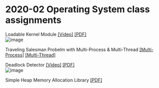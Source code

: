 # 2020-02 Operating System class assignments

Loadable Kernel Module [[Video]](https://youtu.be/4Fgo4jWLHbE)
[[PDF]](https://github.com/devnjw/OperatingSystem/blob/master/LoadableKernelModule/21600212_%EB%82%A8%EC%A7%84%EC%9A%B0_hw01.pdf)<br>
![image](https://user-images.githubusercontent.com/48133047/118417009-3fdec300-b6ed-11eb-8597-13a478f1441e.png)


Traveling Salesman Probelm with Multi-Process & Multi-Thread 
[[Multi-Process]](https://github.com/devnjw/OperatingSystem/blob/master/TSP_Thread_and_Processor/21600212_%EB%82%A8%EC%A7%84%EC%9A%B0_hw02.pdf)
[[Multi-Thread]](https://github.com/devnjw/OperatingSystem/blob/master/TSP_Thread_and_Processor/21600212_%EB%82%A8%EC%A7%84%EC%9A%B0_hw03.pdf)


Deadlock Detector [[Video]](https://youtu.be/jOLdFVCnvas) [[PDF]](https://github.com/devnjw/OperatingSystem/blob/master/Dead_Lock_Detector/21600212_%EB%82%A8%EC%A7%84%EC%9A%B0_hw04.pdf)<br>
![image](https://user-images.githubusercontent.com/48133047/118416969-0efe8e00-b6ed-11eb-99c0-9c305065dbc5.png)



Simple Heap Memory Allocation Library [[PDF]](https://github.com/devnjw/OperatingSystem/blob/master/SmallocAPI/21600212_%EB%82%A8%EC%A7%84%EC%9A%B0_hw05.pdf)
